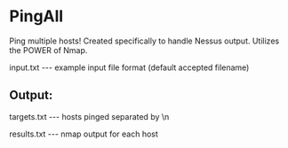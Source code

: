# PingAll

Ping multiple hosts! Created specifically to handle Nessus output. Utilizes the POWER of Nmap.

input.txt --- example input file format (default accepted filename)

## Output:
  
  targets.txt --- hosts pinged separated by \n

  results.txt --- nmap output for each host
